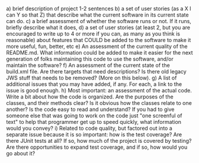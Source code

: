a) brief description of project 1-2 sentences
b) a set of user stories (as a X I can Y so that Z) that describe what the current software in its current state can do.
c) a brief assessment of whether the software runs or not. If it runs, briefly describe what it does,
d) a set of user stories (at least 2, but you are encouraged to write up to 4 or more if you can, as many as you think is reasonable)
about features that COULD be added to the software to make it more useful, fun, better, etc
e) An assessment of the current quality of the README.md. 
What information could be added to make it easier for the next generation of folks maintaining this code to use the software, 
and/or maintain the software?
f) An assessment of the current state of the build.xml file. Are there targets that need descriptions? 
Is there old legacy JWS stuff that needs to be removed? (More on this below).
g)  A list of additional issues that you may have added, if any. For each, a link to the issue is good enough.
h) Most important: an assessment of the actual code. 
Write a bit about how the code is organized. 
Are the purposes of the classes, and their methods clear? 
Is it obvious how the classes relate to one another? 
Is the code easy to read and understand? 
If you had to give someone else that was going to work on the code just "one screenful of text" to help that programmer get up to speed quickly, what information would you convey?
i)  Related to code quality, but factored out into a separate issue because it is so important: how is the test coverage? Are there JUnit tests at all? If so, how much of the project is covered by testing? Are there opportunities to expand test coverage, and if so, how would you go about it?
